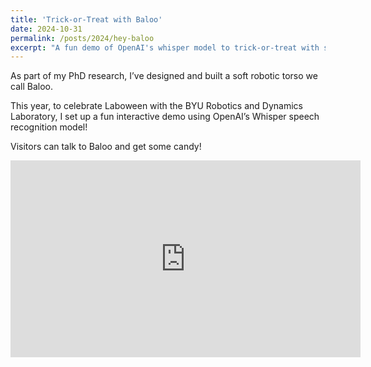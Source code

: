 ```yaml
---
title: 'Trick-or-Treat with Baloo'
date: 2024-10-31
permalink: /posts/2024/hey-baloo
excerpt: "A fun demo of OpenAI's whisper model to trick-or-treat with some robots. <br/><br/><img src='/images/laboween-2024.jpg' width='500'>"
---
```


As part of my PhD research, I’ve designed and built a soft robotic torso we call Baloo.

This year, to celebrate Laboween with the BYU Robotics and Dynamics Laboratory, I set up a fun interactive demo using OpenAI’s Whisper speech recognition model! 

Visitors can talk to Baloo and get some candy!

<iframe width="560" height="315" src="https://www.youtube.com/embed/kL6qg6Gx3JA?si=uC0QrCMr6RpQ6e7x" title="YouTube video player" frameborder="0" allow="accelerometer; autoplay; clipboard-write; encrypted-media; gyroscope; picture-in-picture; web-share" referrerpolicy="strict-origin-when-cross-origin" allowfullscreen></iframe>